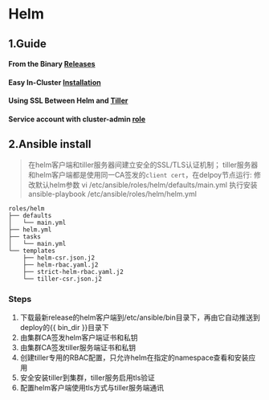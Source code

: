 # Helm

## 1.Guide

#### From the Binary [Releases](https://helm.sh/docs/using_helm/#from-the-binary-releases)

#### Easy In-Cluster [Installation](https://helm.sh/docs/using_helm/#easy-in-cluster-installation)

#### Using SSL Between Helm and [Tiller](https://helm.sh/docs/using_helm/#using-ssl-between-helm-and-tiller)

#### Service account with cluster-admin [role](https://helm.sh/docs/using_helm/#example-service-account-with-cluster-admin-role)

## 2.Ansible install

> 在helm客户端和tiller服务器间建立安全的SSL/TLS认证机制；
> tiller服务器和helm客户端都是使用同一CA签发的`client cert`，在delpoy节点运行:
> 修改默认helm参数 vi  /etc/ansible/roles/helm/defaults/main.yml
> 执行安装 ansible-playbook /etc/ansible/roles/helm/helm.yml

```shell
roles/helm
├── defaults
│   └── main.yml
├── helm.yml
├── tasks
│   └── main.yml
└── templates
    ├── helm-csr.json.j2
    ├── helm-rbac.yaml.j2
    ├── strict-helm-rbac.yaml.j2
    └── tiller-csr.json.j2
```

### Steps

1. 下载最新release的helm客户端到/etc/ansible/bin目录下，再由它自动推送到deploy的{{ bin_dir }}目录下
2. 由集群CA签发helm客户端证书和私钥
3. 由集群CA签发tiller服务端证书和私钥
4. 创建tiller专用的RBAC配置，只允许helm在指定的namespace查看和安装应用
5. 安全安装tiller到集群，tiller服务启用tls验证
6. 配置helm客户端使用tls方式与tiller服务端通讯